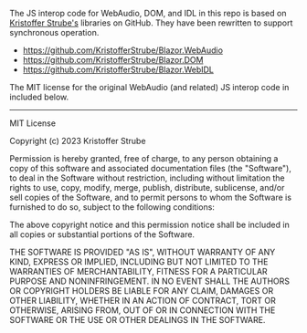 ﻿The JS interop code for WebAudio, DOM, and IDL in this repo is based on [Kristoffer Strube's](https://github.com/KristofferStrube) libraries on GitHub. They have been rewritten to support synchronous operation.

- https://github.com/KristofferStrube/Blazor.WebAudio
- https://github.com/KristofferStrube/Blazor.DOM
- https://github.com/KristofferStrube/Blazor.WebIDL

The MIT license for the original WebAudio (and related) JS interop code in included below.
***

MIT License

Copyright (c) 2023 Kristoffer Strube

Permission is hereby granted, free of charge, to any person obtaining a copy
of this software and associated documentation files (the "Software"), to deal
in the Software without restriction, including without limitation the rights
to use, copy, modify, merge, publish, distribute, sublicense, and/or sell
copies of the Software, and to permit persons to whom the Software is
furnished to do so, subject to the following conditions:

The above copyright notice and this permission notice shall be included in all
copies or substantial portions of the Software.

THE SOFTWARE IS PROVIDED "AS IS", WITHOUT WARRANTY OF ANY KIND, EXPRESS OR
IMPLIED, INCLUDING BUT NOT LIMITED TO THE WARRANTIES OF MERCHANTABILITY,
FITNESS FOR A PARTICULAR PURPOSE AND NONINFRINGEMENT. IN NO EVENT SHALL THE
AUTHORS OR COPYRIGHT HOLDERS BE LIABLE FOR ANY CLAIM, DAMAGES OR OTHER
LIABILITY, WHETHER IN AN ACTION OF CONTRACT, TORT OR OTHERWISE, ARISING FROM,
OUT OF OR IN CONNECTION WITH THE SOFTWARE OR THE USE OR OTHER DEALINGS IN THE
SOFTWARE.